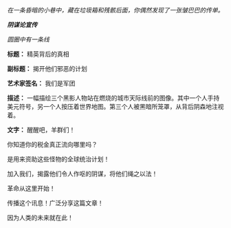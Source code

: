 _在一条昏暗的小巷中，藏在垃圾箱和残骸后面，你偶然发现了一张皱巴巴的传单。_

**_阴谋论宣传_**

_圆圈中有一条线_

**标题：** 精英背后的真相

**副标题：** 揭开他们邪恶的计划

**艺术家签名：** 我们是军团

**描述：** 一幅描绘三个黑影人物站在燃烧的城市天际线前的图像。其中一个人手持美元符号，另一个人按压着世界地图。第三个人被黑暗所笼罩，从背后阴森地注视着。

**文字：** 醒醒吧，羊群们！

你知道你的税金真正流向哪里吗？

是用来资助这些怪物的全球统治计划！

加入我们，揭露他们令人作呕的阴谋，将他们绳之以法！

革命从这里开始！

传播这个讯息！广泛分享这篇文章！

因为人类的未来就在此！
